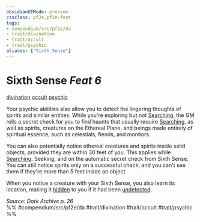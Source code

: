 ```yaml
---
obsidianUIMode: preview
cssclass: pf2e,pf2e-feat
tags:
- compendium/src/pf2e/da
- trait/divination
- trait/occult
- trait/psychic
aliases: ["Sixth Sense"]
---
```

# Sixth Sense  *Feat 6*  
[divination](../../rules/traits/divination.md)  [occult](../../rules/traits/occult.md)  [psychic](../../rules/traits/psychic-da.md)  


Your psychic abilities also allow you to detect the lingering thoughts of spirits and similar entities. While you're exploring but not [Searching](../../rules/actions/search.md), the GM rolls a secret check for you to find haunts that usually require [Searching](../../rules/actions/search.md), as well as spirits, creatures on the Ethereal Plane, and beings made entirely of spiritual essence, such as celestials, fiends, and monitors.

You can also potentially notice ethereal creatures and spirits inside solid objects, provided they are within 30 feet of you. This applies while [Searching](../../rules/actions/search.md), Seeking, and on the automatic secret check from Sixth Sense. You can still notice spirits only on a successful check, and you can't see them if they're more than 5 feet inside an object.

When you notice a creature with your Sixth Sense, you also learn its location, making it [hidden](../../rules/conditions.md#Hidden) to you if it had been [undetected](../../rules/conditions.md#Undetected).

*Source: Dark Archive p. 26*  
%% #compendium/src/pf2e/da #trait/divination #trait/occult #trait/psychic %%